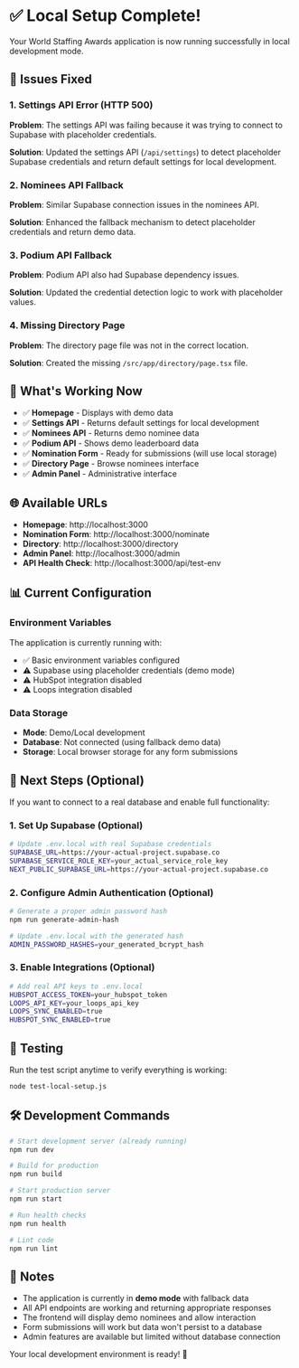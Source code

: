 # ✅ Local Setup Complete!

Your World Staffing Awards application is now running successfully in local development mode.

## 🔧 Issues Fixed

### 1. Settings API Error (HTTP 500)
**Problem**: The settings API was failing because it was trying to connect to Supabase with placeholder credentials.

**Solution**: Updated the settings API (`/api/settings`) to detect placeholder Supabase credentials and return default settings for local development.

### 2. Nominees API Fallback
**Problem**: Similar Supabase connection issues in the nominees API.

**Solution**: Enhanced the fallback mechanism to detect placeholder credentials and return demo data.

### 3. Podium API Fallback
**Problem**: Podium API also had Supabase dependency issues.

**Solution**: Updated the credential detection logic to work with placeholder values.

### 4. Missing Directory Page
**Problem**: The directory page file was not in the correct location.

**Solution**: Created the missing `/src/app/directory/page.tsx` file.

## 🚀 What's Working Now

- ✅ **Homepage** - Displays with demo data
- ✅ **Settings API** - Returns default settings for local development
- ✅ **Nominees API** - Returns demo nominee data
- ✅ **Podium API** - Shows demo leaderboard data
- ✅ **Nomination Form** - Ready for submissions (will use local storage)
- ✅ **Directory Page** - Browse nominees interface
- ✅ **Admin Panel** - Administrative interface

## 🌐 Available URLs

- **Homepage**: http://localhost:3000
- **Nomination Form**: http://localhost:3000/nominate
- **Directory**: http://localhost:3000/directory
- **Admin Panel**: http://localhost:3000/admin
- **API Health Check**: http://localhost:3000/api/test-env

## 📊 Current Configuration

### Environment Variables
The application is currently running with:
- ✅ Basic environment variables configured
- ⚠️ Supabase using placeholder credentials (demo mode)
- ⚠️ HubSpot integration disabled
- ⚠️ Loops integration disabled

### Data Storage
- **Mode**: Demo/Local development
- **Database**: Not connected (using fallback demo data)
- **Storage**: Local browser storage for any form submissions

## 🔄 Next Steps (Optional)

If you want to connect to a real database and enable full functionality:

### 1. Set Up Supabase (Optional)
```bash
# Update .env.local with real Supabase credentials
SUPABASE_URL=https://your-actual-project.supabase.co
SUPABASE_SERVICE_ROLE_KEY=your_actual_service_role_key
NEXT_PUBLIC_SUPABASE_URL=https://your-actual-project.supabase.co
```

### 2. Configure Admin Authentication (Optional)
```bash
# Generate a proper admin password hash
npm run generate-admin-hash

# Update .env.local with the generated hash
ADMIN_PASSWORD_HASHES=your_generated_bcrypt_hash
```

### 3. Enable Integrations (Optional)
```bash
# Add real API keys to .env.local
HUBSPOT_ACCESS_TOKEN=your_hubspot_token
LOOPS_API_KEY=your_loops_api_key
LOOPS_SYNC_ENABLED=true
HUBSPOT_SYNC_ENABLED=true
```

## 🧪 Testing

Run the test script anytime to verify everything is working:
```bash
node test-local-setup.js
```

## 🛠 Development Commands

```bash
# Start development server (already running)
npm run dev

# Build for production
npm run build

# Start production server
npm run start

# Run health checks
npm run health

# Lint code
npm run lint
```

## 📝 Notes

- The application is currently in **demo mode** with fallback data
- All API endpoints are working and returning appropriate responses
- The frontend will display demo nominees and allow interaction
- Form submissions will work but data won't persist to a database
- Admin features are available but limited without database connection

Your local development environment is ready! 🎉